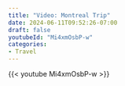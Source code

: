 ```yaml
---
title: "Video: Montreal Trip"
date: 2024-06-11T09:52:26-07:00
draft: false
youtubeId: "Mi4xmOsbP-w"
categories:
- Travel
---
```


{{< youtube Mi4xmOsbP-w >}}
